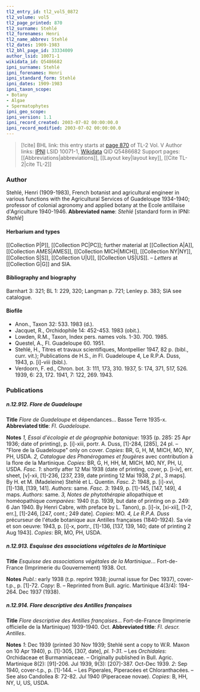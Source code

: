 ```yaml
---
tl2_entry_id: tl2_vol5_0872
tl2_volume: vol5
tl2_page_printed: 870
tl2_surname: Stehlé
tl2_forenames: Henri
tl2_name_abbrev: Stehlé
tl2_dates: 1909-1983
tl2_bhl_page_id: 33334009
author_lsid: 10071-1
wikidata_id: Q5486682
ipni_surname: Stehlé
ipni_forenames: Henri
ipni_standard_form: Stehlé
ipni_dates: 1909-1983
ipni_taxon_scope: 
- Botany
- Algae
- Spermatophytes
ipni_geo_scope: 
ipni_version: 1.1
ipni_record_created: 2003-07-02 00:00:00.0
ipni_record_modified: 2003-07-02 00:00:00.0
---
```


> [!cite] BHL link: this entry starts at [page 870](https://www.biodiversitylibrary.org/page/33334009) of TL-2 Vol. V
> Author links: [IPNI](https://www.ipni.org/a/10071-1) LSID 10071-1, [Wikidata](https://www.wikidata.org/wiki/Q5486682) QID Q5486682
> Support pages: [[Abbreviations|abbreviations]], [[Layout key|layout key]], [[Cite TL-2|cite TL-2]]

### Author

Stehlé, Henri (1909-1983), French botanist and agricultural engineer in various functions with the Agricultural Services of Guadeloupe 1934-1940; professor of colonial agronomy and applied botany at the Ecole antillaise d'Agriculture 1940-1946. 
**Abbreviated name**: *Stehlé* \[standard form in IPNI: *Stehlé*\]

#### Herbarium and types

[[Collection P|P]], [[Collection PC|PC]]; further material at [[Collection A|A]], [[Collection AMES|AMES]], [[Collection MICH|MICH]], [[Collection NY|NY]], [[Collection S|S]], [[Collection U|U]], [[Collection US|US]]. – *Letters* at [[Collection G|G]] and SIA.

#### Bibliography and biography

Barnhart 3: 321; BL 1: 229, 320; Langman p. 721; Lenley p. 383; SIA see catalogue.

#### Biofile

- Anon., Taxon 32: 533. 1983 (d.).
- Jacquet, R., Orchidophile 14: 452-453. 1983 (obit.).
- Lowden, R.M., Taxon, Index pers. names vols. 1-30. 700. 1985.
- Questel, A., Fl. Guadeloupe 60. 1951.
- Stehlé, H., Titres et travaux scientifiques, Montpellier 1947, 82 p. (bibl., curr. vit.); Publications de H.S., *in* Fl. Guadeloupe 4, Le R.P.A. Duss, 1943, p. \[i\]-viii (bibl.).
- Verdoorn, F. ed., Chron. bot. 3: 111, 173, 310. 1937, 5: 174, 371, 517, 526. 1939, 6: 23, 172. 1941, 7: 122, 269. 1943.

### Publications

##### n.12.912. Flore de Guadeloupe

**Title**
*Flore de Guadeloupe* et dépendances... Basse Terre 1935-x.
**Abbreviated title**: *Fl. Guadeloupe*.

**Notes**
*1, Essai d'écologie et de géographie botanique*: 1935 (p. 285: 25 Apr 1936; date of printing), p. \[i\]-xiii, portr. A. Duss, \[1\]-284, \[285\], 24 pl. – "Flore de la Guadeloupe" only on cover. *Copies*: BR, G, H, M, MICH, MO, NY, PH, USDA.
*2, Catalogue des Phanérogames et fougères* avec contribution à la flore de la Martinique.
*Copies*: BR, G, H, HH, M, MICH, MO, NY, PH, U, USDA.
*Fasc. 1*: shortly after 12 Mai 1938 (date of printing, cover, p. \[i-iv\], err. sheet, \[v\]-xii, \[1\]-236, \[237, 239, date printing 12 Mai 1938, *2 pl*., 3 maps\]. By H. et M. (Madeleine) Stehlé et L. Quentin.
*Fasc. 2*: 1948, p. \[i\]-xvi, \[1\]-138, \[139, 141\]. *Authors*: same.
*Fasc. 3*: 1949, p. \[1\]-145, \[147, 149\], 4 maps. *Authors*: same.
*3, Notes de phytothérapie* allopathique et homéopathique *comparées*: 1940 (t.p. 1939, but date of printing on p. 249: 6 Jan 1940. By Henri Cabre, with preface by L. Tanon), p. \[i\]-ix, \[xi-xii\], \[1-2, err.\], \[1\]-246, \[247, cont.; 249 date\]. *Copies*: MO.
*4, Le R.P.A. Duss* précurseur de l'étude botanique aux Antilles françaises (1840-1924). Sa vie et son oeuvre: 1943, p. \[i\]-x, portr., \[1\]-136, \[137, 139, 140; date of printing 2 Aug 1943\]. *Copies*: BR, MO, PH, USDA.

##### n.12.913. Esquisse des associations végétales de la Martinique

**Title**
*Esquisse des associations végétales de la Martinique*... Fort-de-France (Imprimerie du Gouvernement) 1938. Oct.

**Notes**
*Publ*.: early 1938 (t.p. reprint 1938; journal issue for Dec 1937), cover-t.p., p. \[1\]-72.
*Copy*: B. – Reprinted from Bull. agric. Martinique 4(3/4): 194-264. Dec 1937 (1938).

##### n.12.914. Flore descriptive des Antilles françaises

**Title**
*Flore descriptive des Antilles françaises*... Fort-de-France (Imprimerie officielle de la Martinique) 1939-1940. Oct.
**Abbreviated title**: *Fl. descr. Antilles*.

**Notes**
*1*: Dec 1939 (printed 30 Nov 1939; Stehlé sent a copy to W.R. Maxon on 10 Apr 1940), p. \[1\]-305, \[307, date\], *pl. 1-31*. – Les *Orchidales*: Orchidaceae et Burmanniaceae. – Originally published in Bull. Agric. Martinique 8(2): \[91\]-206. Jul 1939, 9(3): \[207\]-387. Oct-Dec 1939.
*2*: Sep 1940, cover-t.p., p. \[1\]-144. – Les Piperales, Piperacées et Chloranthacées. – See also Candollea 8: 72-82. Jul 1940 (Piperaceae novae).
*Copies*: B, HH, NY, U, US, USDA.

